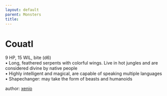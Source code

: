 ```yaml
---
layout: default
parent: Monsters 
title: 
--- 
```

# Couatl
9 HP, 15 WIL, bite (d6)  
• Long, feathered serpents with colorful wings. Live in hot jungles and are considered divine by native people  
• Highly intelligent and magical, are capable of speaking multiple languages  
• Shapechanger: may take the form of beasts and humanoids  




author: [xenio](https://xenioinabottle.blogspot.com/2021/02/classic-monsters-for-cairnito-part-1.html) 


